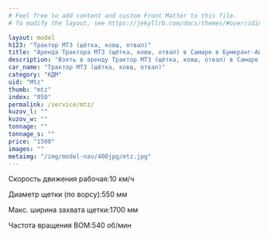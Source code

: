 ```yaml
---
# Feel free to add content and custom Front Matter to this file.
# To modify the layout, see https://jekyllrb.com/docs/themes/#overriding-theme-defaults

layout: model
h123: "Трактор МТЗ (щётка, ковш, отвал)"
title: "Аренда Трактора МТЗ (щётка, ковш, отвал) в Самаре в Бумеранг-АвтоТранс"
description: "Взять в аренду Трактор МТЗ (щётка, ковш, отвал) в Самаре в Бумеранг-АвтоТранс"
car_name: "Трактор МТЗ (щётка, ковш, отвал)"
category: "КДМ"
uid: "Mtz"
thumb: "mtz"
index: "050"
permalink: /service/mtz/
kuzov_l: ""
kuzov_w: ""
tonnage: ""
tonnage_s: ""
price: "1500"
images: ""
metaimg: "/img/model-nav/400jpg/mtz.jpg"
---
```


<p><span>Скорость движения рабочая:</span><span>10 км/ч</span></p>

<p><span>Диаметр щетки (по ворсу):</span><span>550 мм</span></p>

<p><span>Макc. ширина захвата щетки:</span><span>1700 мм</span></p>

<p><span>Частота вращения ВОМ:</span><span>540 об/мин</span></p>
